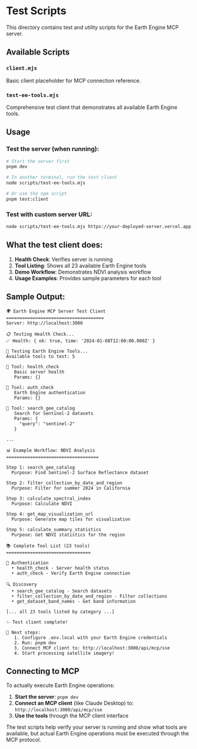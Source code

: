 # Test Scripts

This directory contains test and utility scripts for the Earth Engine MCP server.

## Available Scripts

### `client.mjs`
Basic client placeholder for MCP connection reference.

### `test-ee-tools.mjs`
Comprehensive test client that demonstrates all available Earth Engine tools.

## Usage

### Test the server (when running):
```bash
# Start the server first
pnpm dev

# In another terminal, run the test client
node scripts/test-ee-tools.mjs

# Or use the npm script
pnpm test:client
```

### Test with custom server URL:
```bash
node scripts/test-ee-tools.mjs https://your-deployed-server.vercel.app
```

## What the test client does:

1. **Health Check**: Verifies server is running
2. **Tool Listing**: Shows all 23 available Earth Engine tools
3. **Demo Workflow**: Demonstrates NDVI analysis workflow
4. **Usage Examples**: Provides sample parameters for each tool

## Sample Output:

```
🌍 Earth Engine MCP Server Test Client
=====================================
Server: http://localhost:3000

📋 Testing Health Check...
✅ Health: { ok: true, time: '2024-01-08T12:00:00.000Z' }

🔧 Testing Earth Engine Tools...
Available tools to test: 5

📌 Tool: health_check
   Basic server health
   Params: {}

📌 Tool: auth_check
   Earth Engine authentication
   Params: {}

📌 Tool: search_gee_catalog
   Search for Sentinel-2 datasets
   Params: {
     "query": "sentinel-2"
   }

...

📊 Example Workflow: NDVI Analysis
===================================

Step 1: search_gee_catalog
  Purpose: Find Sentinel-2 Surface Reflectance dataset
  
Step 2: filter_collection_by_date_and_region
  Purpose: Filter for summer 2024 in California
  
Step 3: calculate_spectral_index
  Purpose: Calculate NDVI
  
Step 4: get_map_visualization_url
  Purpose: Generate map tiles for visualization
  
Step 5: calculate_summary_statistics
  Purpose: Get NDVI statistics for the region

📚 Complete Tool List (23 tools)
================================

🔐 Authentication
  • health_check - Server health status
  • auth_check - Verify Earth Engine connection

🔍 Discovery
  • search_gee_catalog - Search datasets
  • filter_collection_by_date_and_region - Filter collections
  • get_dataset_band_names - Get band information

[... all 23 tools listed by category ...]

✨ Test client complete!

🚀 Next steps:
   1. Configure .env.local with your Earth Engine credentials
   2. Run: pnpm dev
   3. Connect MCP client to: http://localhost:3000/api/mcp/sse
   4. Start processing satellite imagery!
```

## Connecting to MCP

To actually execute Earth Engine operations:

1. **Start the server**: `pnpm dev`
2. **Connect an MCP client** (like Claude Desktop) to: `http://localhost:3000/api/mcp/sse`
3. **Use the tools** through the MCP client interface

The test scripts help verify your server is running and show what tools are available, but actual Earth Engine operations must be executed through the MCP protocol.
